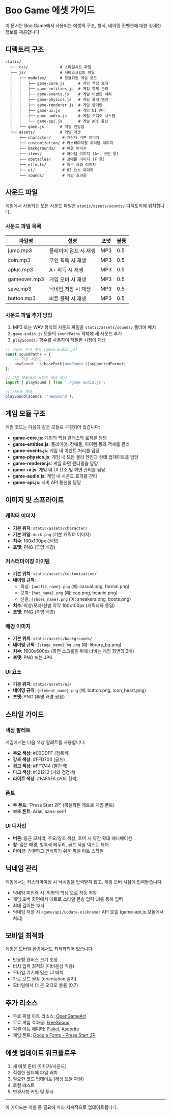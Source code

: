 # Boo Game 에셋 가이드

이 문서는 Boo Game에서 사용되는 에셋의 구조, 형식, 네이밍 컨벤션에 대한 상세한 정보를 제공합니다.

## 디렉토리 구조

```
static/
  ├── css/              # 스타일시트 파일
  ├── js/               # 자바스크립트 파일
  │   ├── modules/      # 모듈화된 게임 코드
  │   │   ├── game-core.js      # 게임 핵심 로직
  │   │   ├── game-entities.js  # 게임 객체 관리
  │   │   ├── game-events.js    # 게임 이벤트 처리
  │   │   ├── game-physics.js   # 게임 물리 엔진
  │   │   ├── game-renderer.js  # 게임 렌더링
  │   │   ├── game-ui.js        # 게임 UI 관리
  │   │   ├── game-audio.js     # 게임 오디오 시스템
  │   │   └── game-api.js       # 게임 API 통신
  │   └── game.js       # 게임 진입점
  └── assets/           # 게임 에셋
      ├── character/     # 캐릭터 기본 이미지
      ├── customization/ # 커스터마이징 아이템 이미지
      ├── backgrounds/   # 배경 이미지
      ├── items/         # 아이템 이미지 (A+, 코인 등)
      ├── obstacles/     # 장애물 이미지 (F 등)
      ├── effects/       # 특수 효과 이미지
      ├── ui/            # UI 요소 이미지
      └── sounds/        # 게임 효과음
```

## 사운드 파일

게임에서 사용되는 모든 사운드 파일은 `static/assets/sounds/` 디렉토리에 위치합니다.

### 사운드 파일 목록

| 파일명 | 설명 | 포맷 | 볼륨 |
|--------|------|------|------|
| jump.mp3 | 플레이어 점프 시 재생 | MP3 | 0.5 |
| coin.mp3 | 코인 획득 시 재생 | MP3 | 0.5 |
| aplus.mp3 | A+ 획득 시 재생 | MP3 | 0.5 |
| gameover.mp3 | 게임 오버 시 재생 | MP3 | 0.5 |
| save.mp3 | 닉네임 저장 시 재생 | MP3 | 0.5 |
| button.mp3 | 버튼 클릭 시 재생 | MP3 | 0.5 |

### 사운드 파일 추가 방법

1. MP3 또는 WAV 형식의 사운드 파일을 `static/assets/sounds/` 폴더에 배치
2. `game-audio.js` 모듈의 `soundPaths` 객체에 새 사운드 추가
3. `playSound()` 함수를 사용하여 적절한 시점에 재생

```javascript
// 사운드 추가 예시 (game-audio.js)
const soundPaths = {
    // 기존 사운드...
    newSound: `${basePath}newSound.${supportedFormat}`
};

// 다른 모듈에서 사운드 재생 예시
import { playSound } from './game-audio.js';

// 사운드 재생
playSound(sounds, 'newSound');
```

## 게임 모듈 구조

게임 코드는 다음과 같은 모듈로 구성되어 있습니다:

- **game-core.js**: 게임의 핵심 클래스와 로직을 담당
- **game-entities.js**: 플레이어, 장애물, 아이템 등의 객체를 관리
- **game-events.js**: 게임 내 이벤트 처리를 담당
- **game-physics.js**: 게임 내 모든 물리 엔진과 상태 업데이트를 담당
- **game-renderer.js**: 게임 화면 렌더링을 담당
- **game-ui.js**: 게임 내 UI 요소 및 화면 관리를 담당
- **game-audio.js**: 게임 내 사운드 효과를 관리
- **game-api.js**: 서버 API 통신을 담당

## 이미지 및 스프라이트

### 캐릭터 이미지

- **기본 위치**: `static/assets/character/`
- **기본 파일**: `duck.png` (기본 캐릭터 이미지)
- **치수**: 100x100px (권장)
- **포맷**: PNG (투명 배경)

### 커스터마이징 아이템

- **기본 위치**: `static/assets/customization/`
- **네이밍 규칙**: 
  - 의상: `{outfit_name}.png` (예: casual.png, formal.png)
  - 모자: `{hat_name}.png` (예: cap.png, beanie.png)
  - 신발: `{shoes_name}.png` (예: sneakers.png, boots.png)
- **치수**: 의상/모자/신발 각각 100x100px (캐릭터와 동일)
- **포맷**: PNG (투명 배경)

### 배경 이미지

- **기본 위치**: `static/assets/backgrounds/`
- **네이밍 규칙**: `{stage_name}_bg.png` (예: library_bg.png)
- **치수**: 1600x600px (화면 스크롤을 위해 너비는 게임 화면의 2배)
- **포맷**: PNG 또는 JPG

### UI 요소

- **기본 위치**: `static/assets/ui/`
- **네이밍 규칙**: `{element_name}.png` (예: button.png, icon_heart.png)
- **포맷**: PNG (투명 배경 권장)

## 스타일 가이드

### 색상 팔레트

게임에서는 다음 색상 팔레트를 사용합니다:

- **주요 색상**: #00DDFF (청록색)
- **강조 색상**: #FFD700 (골드)
- **경고 색상**: #FF1744 (빨간색)
- **다크 색상**: #121212 (거의 검정색)
- **라이트 색상**: #FAFAFA (거의 흰색)

### 폰트

- **주 폰트**: 'Press Start 2P' (픽셀화된 레트로 게임 폰트)
- **보조 폰트**: Arial, sans-serif

### UI 디자인

- **버튼**: 둥근 모서리, 주요/강조 색상, 호버 시 약간 확대 애니메이션
- **창**: 검은 배경, 청록색 테두리, 골드 색상 텍스트 헤더
- **아이콘**: 간결하고 인식하기 쉬운 픽셀 아트 스타일

## 닉네임 관리

게임에서는 커스터마이징 시 닉네임을 입력받지 않고, 게임 오버 시점에 입력받습니다:

- 닉네임 미입력 시 '익명의 학생'으로 자동 저장
- 게임 오버 화면에서 레트로 스타일 콘솔 입력 UI를 통해 입력
- 최대 길이는 12자
- 닉네임 저장 시 `/game/api/update-nickname/` API 호출 (game-api.js 모듈에서 처리)

## 모바일 최적화

게임은 모바일 환경에서도 최적화되어 있습니다:

- 반응형 캔버스 크기 조정
- 터치 입력 최적화 (디바운싱 적용)
- 모바일 기기에 맞는 UI 배치
- 가로 모드 권장 (orientation 감지)
- 모바일에서 더 큰 오디오 볼륨 (0.7)

## 추가 리소스

- 무료 픽셀 아트 리소스: [OpenGameArt](https://opengameart.org/)
- 무료 게임 효과음: [FreeSound](https://freesound.org/)
- 픽셀 아트 에디터: [Piskel](https://www.piskelapp.com/), [Aseprite](https://www.aseprite.org/)
- 게임 폰트: [Google Fonts - Press Start 2P](https://fonts.google.com/specimen/Press+Start+2P)

## 에셋 업데이트 워크플로우

1. 새 에셋 준비 (이미지/사운드)
2. 적절한 폴더에 파일 배치
3. 필요한 코드 업데이트 (해당 모듈 파일)
4. 로컬 테스트
5. 변경사항 커밋 및 푸시

---

이 가이드는 개발 중 필요에 따라 지속적으로 업데이트됩니다. 
